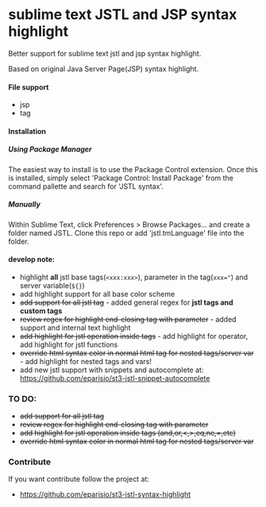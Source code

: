# sublime text JSTL and JSP syntax highlight
Better support for sublime text jstl and jsp syntax highlight.

Based on original Java Server Page(JSP) syntax highlight.

#### File support
* jsp
* tag

#### Installation
##### Using Package Manager

The easiest way to install is to use the Package Control extension. Once this is installed, simply select 'Package Control: Install Package' from the command pallette and search for 'JSTL syntax'.

##### Manually

Within Sublime Text, click Preferences > Browse Packages... and create a folder named JSTL. Clone this repo or add 'jstl.tmLanguage' file into the folder.

#### develop note:
* highlight __all__ jstl base tags(```<xxx:xxx>```), parameter in the tag(```xxx="```) and server variable(```${}```)
* add highlight support for all base color scheme
* ~~add support for all jstl tag~~ - added general regex for __jstl tags and custom tags__
* ~~review regex for highlight end-closing tag with parameter~~ - added support and internal text highlight
* ~~add highlight for jstl operation inside tags~~  - add highlight for operator, add highlight for jstl functions
* ~~override html syntax color in normal html tag for nested tags/server var~~ - add highlight for nested tags and vars!
* add new jstl support with snippets and autocomplete at: https://github.com/eparisio/st3-jstl-snippet-autocomplete

### TO DO:
* ~~add support for all jstl tag~~
* ~~review regex for highlight end-closing tag with parameter~~
* ~~add highlight for jstl operation inside tags (and,or,<,>,eq,ne,=,etc)~~
* ~~override html syntax color in normal html tag for nested tags/server var~~

### Contribute

If you want contribute follow the project at: 

* https://github.com/eparisio/st3-jstl-syntax-highlight
